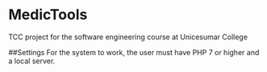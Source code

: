 # MedicTools
 TCC project for the software engineering course at Unicesumar College


##Settings 
 For the system to work, the user must have PHP 7 or higher and a local server.
